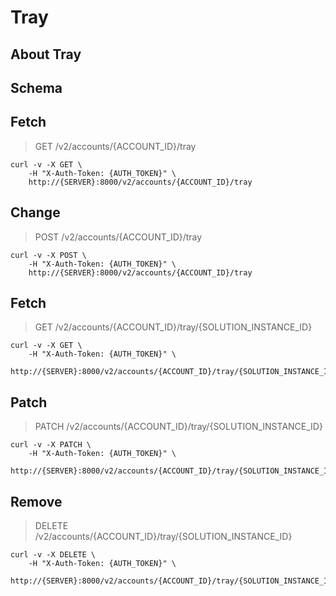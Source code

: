 # Tray

## About Tray

## Schema



## Fetch

> GET /v2/accounts/{ACCOUNT_ID}/tray

```shell
curl -v -X GET \
    -H "X-Auth-Token: {AUTH_TOKEN}" \
    http://{SERVER}:8000/v2/accounts/{ACCOUNT_ID}/tray
```

## Change

> POST /v2/accounts/{ACCOUNT_ID}/tray

```shell
curl -v -X POST \
    -H "X-Auth-Token: {AUTH_TOKEN}" \
    http://{SERVER}:8000/v2/accounts/{ACCOUNT_ID}/tray
```

## Fetch

> GET /v2/accounts/{ACCOUNT_ID}/tray/{SOLUTION_INSTANCE_ID}

```shell
curl -v -X GET \
    -H "X-Auth-Token: {AUTH_TOKEN}" \
    http://{SERVER}:8000/v2/accounts/{ACCOUNT_ID}/tray/{SOLUTION_INSTANCE_ID}
```

## Patch

> PATCH /v2/accounts/{ACCOUNT_ID}/tray/{SOLUTION_INSTANCE_ID}

```shell
curl -v -X PATCH \
    -H "X-Auth-Token: {AUTH_TOKEN}" \
    http://{SERVER}:8000/v2/accounts/{ACCOUNT_ID}/tray/{SOLUTION_INSTANCE_ID}
```

## Remove

> DELETE /v2/accounts/{ACCOUNT_ID}/tray/{SOLUTION_INSTANCE_ID}

```shell
curl -v -X DELETE \
    -H "X-Auth-Token: {AUTH_TOKEN}" \
    http://{SERVER}:8000/v2/accounts/{ACCOUNT_ID}/tray/{SOLUTION_INSTANCE_ID}
```

